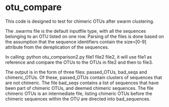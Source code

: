 # otu_compare
This code is designed to test for chimeric OTUs after swarm clustering.

The .swarms file is the default inputfile type, with all the sequences belonging to an OTU listed on one row. Parsing of the files is done based on the assumption that the sequence identifiers contain the size=[0-9] attribute from the dereplication of the sequences.

In calling: python otu_comparison2.py file1 file2 file2, it will use file1 as reference and compare the OTUs to the OTUs in file2 and then to file3.

The output is in the form of three files: passed_OTUs, bad_seqs and chimeric_OTUs. Of these, passed_OTUs contain clusters of sequences that are not chimeric. The file bad_seqs contains a list of sequences that have been part of chimeric OTUs, and deemed chimeric sequences. The file chimeric OTUs is an intermediate file, listing chimeric OTUs before the chimeric sequences within the OTU are directed into bad_sequences.
